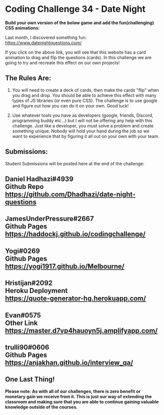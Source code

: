 # Coding Challenge 34 - Date Night
**Build your own version of the below game and add the fun(challenging) CSS animations:**

Last month, I discovered something fun: https://www.datenightquestions.com/

If you click on the above link, you will see that this website has a card animation to drag and flip the questions (cards). In this challenge we are going to try and recreate this effect on our own projects!


## The Rules Are:

1. You will need to create a deck of cards, then make the cards "flip" when you drag and drop. You should be able to achieve this effect with many types of JS libraries (or even pure CSS). The challenge is to use google and figure out how you can do it on your own. Good luck!

2. Use whatever tools you have as developers (google, friends, Discord, programming buddy etc...) but I will not be offering any help with this challenge. Just like a developer, you must solve a problem and create something unique. Nobody will hold your hand during the job so we want to experience that by figuring it all out on your own with your team. 


## Submissions:

Student Submissions will be posted here at the end of the challenge:

Daniel Hadhazi#4939  
Github Repo  
https://github.com/Dhadhazi/date-night-questions  
---------  
  
JamesUnderPressure#2667  
Github Pages  
https://haddockj.github.io/codingchallenge/  
---------  
  
Yogi#0269  
Github Pages  
https://yogi1917.github.io/Melbourne/  
---------  
  
Hristijan#2092  
Heroku Deployment  
https://quote-generator-hg.herokuapp.com/  
---------  
  
Evan#0575  
Other Link  
https://master.d7vp4hauoyn5j.amplifyapp.com/  
---------  
  
trulli90#0606  
Github Pages  
https://anjakhan.github.io/interview_qa/  
---------  


## One Last Thing!

**Please note: As with all of our challenges, there is zero benefit or monetary gain we receive from it. This is just our way of extending the classroom and making sure that you are able to continue gaining valuable knowledge outside of the courses.**

